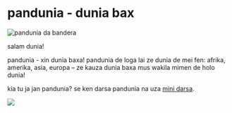 pandunia - dunia bax
=====================

![](http://www.pandunia.info/kuvat/bandera.png "pandunia da bandera")

salam dunia!

pandunia - xin dunia baxa! pandunia de loga lai ze dunia de mei fen: afrika, amerika, asia, europa – ze kauza dunia baxa mus wakila mimen de holo dunia!

kia tu ja jan pandunia? se ken darsa pandunia na uza [mini darsa](mini_darse.html).

![](http://www.pandunia.info/kuvat/pandunia_ge_waterman.png)

